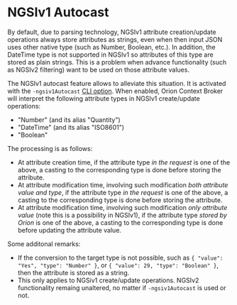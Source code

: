 # NGSIv1 Autocast

By default, due to parsing technology, NGSIv1 attribute creation/update operations always store attributes as strings,
even when then input JSON uses other native type (such as Number, Boolean, etc.). In addition, the DateTime type is not
supported in NGSIv1 so attributes of this type are stored as plain strings. This is a problem when advance functionality
(such as NGSIv2 filtering) want to be used on those attribute values.

The NGSIv1 autocast feature allows to alleviate this situation. It is activated with the `-ngsiv1Autocast`
[CLI option](../admin/cli.md). When enabled, Orion Context Broker will interpret the following attribute types in
NGSIv1 create/update operations:

* "Number" (and its alias "Quantity")
* "DateTime" (and its alias "ISO8601")
* "Boolean"

The processing is as follows:

* At attribute creation time, if the attribute type _in the request_ is one of the above, a casting to the corresponding
  type is done before storing the attribute.
* At attribute modification time, involving such modification _both attribute value and type_, if the attribute
  type _in the request_ is one of the above, a casting to the corresponding type is done before storing the attribute.
* At attribute modification time, involving such modification _only attribute value_ (note this is a possibility in NGSIv1),
  if the attribute type _stored by Orion_ is one of the above, a casting to the corresponding type is done before updating the attribute value.

Some additonal remarks:

* If the conversion to the target type is not possible, such as `{ "value": "Yes", "type": "Number" }`,
  or `{ "value": 29, "type": "Boolean" }`, then the attribute is stored as a string.
* This only applies to NGSiv1 create/update operations. NGSIv2 functionality remaing unaltered, no matter if `-ngsiv1Autocast` is
  used or not.
